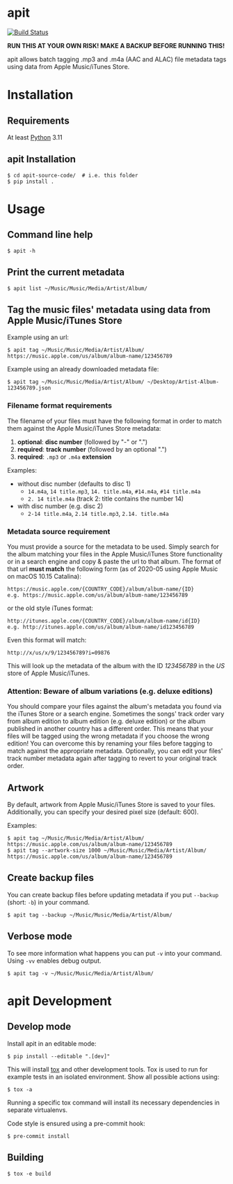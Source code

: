 # apit

[![Build Status](https://github.com/wschott/apit/actions/workflows/tests.yml/badge.svg)](https://github.com/wschott/apit/actions/workflows/tests.yml)

**RUN THIS AT YOUR OWN RISK! MAKE A BACKUP BEFORE RUNNING THIS!**

apit allows batch tagging .mp3 and .m4a (AAC and ALAC) file metadata tags using data from Apple Music/iTunes Store.


# Installation

## Requirements

At least [Python](https://www.python.org) 3.11

## apit Installation

```shell
$ cd apit-source-code/  # i.e. this folder
$ pip install .
```


# Usage

## Command line help

```shell
$ apit -h
```

## Print the current metadata

```shell
$ apit list ~/Music/Music/Media/Artist/Album/
```

## Tag the music files' metadata using data from Apple Music/iTunes Store

Example using an url:

```shell
$ apit tag ~/Music/Music/Media/Artist/Album/ https://music.apple.com/us/album/album-name/123456789
```

Example using an already downloaded metadata file:

```shell
$ apit tag ~/Music/Music/Media/Artist/Album/ ~/Desktop/Artist-Album-123456789.json
```

### Filename format requirements

The filename of your files must have the following format in order to match them against the Apple Music/iTunes Store metadata:

1. **optional**: **disc number** (followed by "-" or ".")
2. **required**: **track number** (followed by an optional ".")
3. **required**: `.mp3` or `.m4a` **extension**

Examples:

   - without disc number (defaults to disc 1)
      - `14.m4a`, `14 title.mp3`, `14. title.m4a`, `#14.m4a`, `#14 title.m4a`
      - `2. 14 title.m4a` (track 2: title contains the number 14)
   - with disc number (e.g. disc 2)
      - `2-14 title.m4a`, `2.14 title.mp3`, `2.14. title.m4a`

### Metadata source requirement

You must provide a source for the metadata to be used. Simply search for the album matching your files in the Apple Music/iTunes Store functionality or in a search engine and copy & paste the url to that album.
The format of that url **must match** the following form (as of 2020-05 using Apple Music on macOS 10.15 Catalina):

    https://music.apple.com/{COUNTRY_CODE}/album/album-name/{ID}
    e.g. https://music.apple.com/us/album/album-name/123456789

or the old style iTunes format:

    http://itunes.apple.com/{COUNTRY_CODE}/album/album-name/id{ID}
    e.g. http://itunes.apple.com/us/album/album-name/id123456789

Even this format will match:

    http://x/us/x/9/123456789?i=09876

This will look up the metadata of the album with the ID _123456789_ in the _US_ store of Apple Music/iTunes.

### Attention: Beware of album variations (e.g. deluxe editions)

You should compare your files against the album's metadata you found via the iTunes Store or a search engine. Sometimes the songs' track order vary from album edition to album edition (e.g. deluxe edition) or the album published in another country has a different order. This means that your files will be tagged using the wrong metadata if you choose the wrong edition! You can overcome this by renaming your files before tagging to match against the appropriate metadata. Optionally, you can edit your files' track number metadata again after tagging to revert to your original track order.

## Artwork

By default, artwork from Apple Music/iTunes Store is saved to your files. Additionally, you can specify your desired pixel size (default: 600).

Examples:

```shell
$ apit tag ~/Music/Music/Media/Artist/Album/ https://music.apple.com/us/album/album-name/123456789
$ apit tag --artwork-size 1000 ~/Music/Music/Media/Artist/Album/ https://music.apple.com/us/album/album-name/123456789
```

## Create backup files

You can create backup files before updating metadata if you put `--backup` (short: `-b`) in your command.

```shell
$ apit tag --backup ~/Music/Music/Media/Artist/Album/
```

## Verbose mode

To see more information what happens you can put `-v` into your command. Using `-vv` enables debug output.

```shell
$ apit tag -v ~/Music/Music/Media/Artist/Album/
```


# apit Development

## Develop mode

Install apit in an editable mode:

```shell
$ pip install --editable ".[dev]"
```

This will install [tox](https://tox.readthedocs.io/) and other development tools.
Tox is used to run for example tests in an isolated environment. Show all possible actions using:

```shell
$ tox -a
```

Running a specific tox command will install its necessary dependencies in separate virtualenvs.

Code style is ensured using a pre-commit hook:

```shell
$ pre-commit install
```


## Building

```shell
$ tox -e build
```
